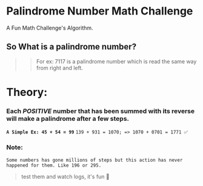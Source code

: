 # Palindrome Number Math Challenge
A Fun Math Challenge's Algorithm. 

## So What is a palindrome number?
>> For ex: 7117 is a palindrome number which is read the same way from right and left.

# Theory:
### Each *POSITIVE* number that has been summed with its reverse will make a palindrome after a few steps.

<strong>```A Simple Ex: 45 + 54 = 99```</strong>
```139 + 931 = 1070; => 1070 + 0701 = 1771 ✅```

### Note:
```Some numbers has gone millions of steps but this action has never happened for them. Like 196 or 295.```
> test them and watch logs, it's fun 🌚
